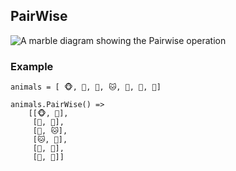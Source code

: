 ## PairWise

<picture>
    <picture>
      <source srcset="pairwise-dark.svg" media="(prefers-color-scheme: dark)">
      <img src="pairwise.svg" alt="A marble diagram showing the Pairwise operation">
    </picture>
</picture>

### Example

```
animals = [ 🐵, 🐶, 🐺, 🐱, 🦄, 🐷, 🦁]

animals.PairWise() =>
    [[🐵, 🐶],
	 [🐶, 🐺],
	 [🐺, 🐱],
	 [🐱, 🦄],
	 [🦄, 🐷],
	 [🐷, 🦁]]
```
